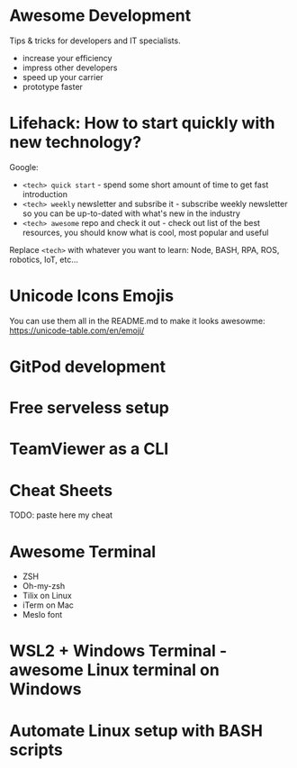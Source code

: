# Awesome Development
Tips &amp; tricks for developers and IT specialists. 

* increase your efficiency 
* impress other developers
* speed up your carrier
* prototype faster 

# Lifehack: How to start quickly with new technology?
Google:
* `<tech> quick start` - spend some short amount of time to get fast introduction
* `<tech> weekly` newsletter and subsribe it - subscribe weekly newsletter so you can be up-to-dated with what's new in the industry
* `<tech> awesome` repo and check it out - check out list of the best resources, you should know what is cool, most popular and useful

Replace `<tech>` with whatever you want to learn: Node, BASH, RPA, ROS, robotics, IoT, etc... 

# Unicode Icons Emojis 
You can use them all in the README.md to make it looks awesowme:
https://unicode-table.com/en/emoji/

# GitPod development

# Free serveless setup

# TeamViewer as a CLI

# Cheat Sheets
TODO: paste here my cheat 

# Awesome Terminal
* ZSH
* Oh-my-zsh
* Tilix on Linux
* iTerm on Mac
* Meslo font

# WSL2 + Windows Terminal - awesome Linux terminal on Windows

# Automate Linux setup with BASH scripts
